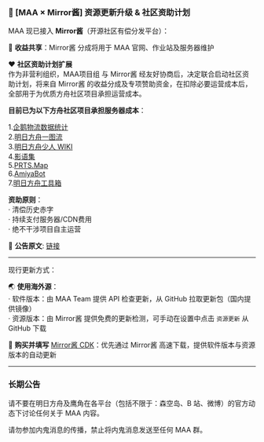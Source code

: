 ### 📢 [MAA × Mirror酱] 资源更新升级 & 社区资助计划

MAA 现已接入 **Mirror酱**（开源社区有偿分发平台）：

🤝 **收益共享**：Mirror酱 分成将用于 MAA 官网、作业站及服务器维护

❤️ **社区资助计划扩展**  
作为非营利组织，MAA项目组 与 Mirror酱 经友好协商后，决定联合启动社区资助计划，将来自 Mirror酱 的收益分成及专项赞助资金，在扣除必要运营成本后，全部用于为优质方舟社区项目承担运营成本。

**目前已为以下方舟社区项目承担服务器成本**：

1.[企鹅物流数据统计](https://penguin-stats.cn/)  
2.[明日方舟一图流](https://ark.yituliu.cn/)  
3.[明日方舟少人 WIKI](https://wiki.arkrec.com/)  
4.[影语集](https://arkrog.com/)  
5.[PRTS.Map](https://map.ark-nights.com/)  
6.[AmiyaBot](https://www.amiyabot.com/)  
7.[明日方舟工具箱](https://arkntools.app/)

**资助原则**：  
· 清偿历史赤字  
· 持续支付服务器/CDN费用  
· 绝不干涉项目自主运营

📜 **公告原文**: [链接](https://github.com/MaaAssistantArknights/MaaAssistantArknights/issues/12328)

----

现行更新方式：

🌏 **使用海外源**：  
· 软件版本：由 MAA Team 提供 API 检查更新，从 GitHub 拉取更新包（国内提供镜像）  
· 资源版本：由 Mirror酱 提供免费的更新检测，可手动在设置中点击 `资源更新` 从 GitHub 下载

🔑 **购买并填写** [Mirror酱 CDK](https://mirrorchyan.com/)：优先通过 Mirror酱 高速下载，提供软件版本与资源版本的自动更新

----

### 长期公告

请不要在明日方舟及鹰角在各平台（包括不限于：森空岛、B 站、微博）的官方动态下讨论任何关于 MAA 内容。  

请勿参加内鬼消息的传播，禁止将内鬼消息发送至任何 MAA 群。
